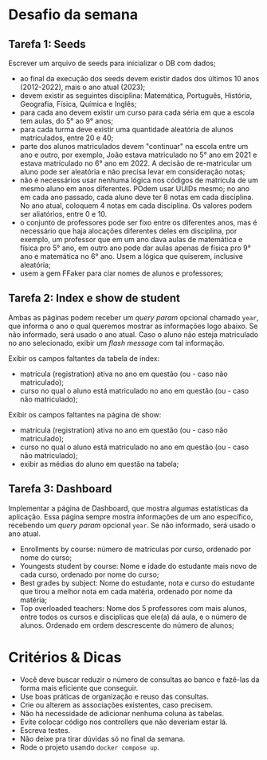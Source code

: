 # Desafio da semana

## Tarefa 1: Seeds

Escrever um arquivo de seeds para inicializar o DB com dados;

- ao final da execução dos seeds devem existir dados dos últimos 10 anos (2012-2022), mais o ano atual (2023);
- devem existir as seguintes disciplina: Matemática, Português, História, Geografia, Física, Química e Inglês;
- para cada ano devem existir um curso para cada séria em que a escola tem aulas, do 5° ao 9° anos;
- para cada turma deve existir uma quantidade aleatória de alunos matrículados, entre 20 e 40;
- parte dos alunos matriculados devem "continuar" na escola entre um ano e outro, por exemplo, João estava matriculado
no 5° ano em 2021 e estava matrículado no 6° ano em 2022. A decisão de re-matricular um aluno pode ser aleatória
e não precisa levar em consideração notas;
- não é necessários usar nenhuma lógica nos códigos de matrícula de um mesmo aluno em anos diferentes. POdem usar UUIDs
mesmo;
no ano em cada ano passado, cada aluno deve ter 8 notas em cada disciplina. No ano atual, coloquem 4 notas em cada disciplina.
Os valores podem ser aliatórios, entre 0 e 10.
- o conjunto de professores pode ser fixo entre os diferentes anos, mas é necessário que haja alocações diferentes deles
em disciplina, por exemplo, um professor que em um ano dava aulas de matemática e física pro 5° ano, em outro ano pode
dar aulas apenas de física pro 9° ano e matemática no 6° ano. Usem a lógica que quiserem, inclusive aleatória;
- usem a gem FFaker para ciar nomes de alunos e professores;

## Tarefa 2: Index e show de student

Ambas as páginas podem receber um _query param_ opcional chamado `year`, que informa o ano o qual queremos mostrar as informações
logo abaixo. Se não informado, será usado o ano atual. Caso o aluno não esteja matriculado no ano selecionado, exibir um
_flash message_ com tal informação.

Exibir os campos faltantes da tabela de index:

- matrícula (registration) ativa no ano em questão (ou - caso não matriculado);
- curso no qual o aluno está matriculado no ano em questão (ou - caso não matriculado);

Exibir os campos faltantes na página de show:

- matrícula (registration) ativa no ano em questão (ou - caso não matriculado);
- curso no qual o aluno está matriculado no ano em questão (ou - caso não matriculado);
- exibir as médias do aluno em questão na tabela;

## Tarefa 3: Dashboard

Implementar a página de Dashboard, que mostra algumas estatísticas da aplicação. Essa página sempre mostra informações
de um ano específico, recebendo um _query param_ opcional `year`. Se não informado, será usado o ano atual.

- Enrollments by course: número de matrículas por curso, ordenado por nome do curso;
- Youngests student by course: Nome e idade do estudante mais novo de cada curso, ordenado por nome do curso;
- Best grades by subject: Nome do estudante, nota e curso do estudante que tirou a melhor nota em cada matéria, ordenado
por nome da matéria;
- Top overloaded teachers: Nome dos 5 professores com mais alunos, entre todos os cursos e disciplicas que ele(a) dá aula,
e o número de alunos. Ordenado em ordem descrescente do número de alunos;

# Critérios & Dicas

- Você deve buscar reduzir o número de consultas ao banco e fazê-las da forma mais eficiente que conseguir.
- Use boas práticas de organização e reuso das consultas.
- Crie ou alterem as associações existentes, caso precisem.
- Não há necessidade de adicionar nenhuma coluna às tabelas.
- Evite colocar código nos controllers que não deveriam estar lá.
- Escreva testes.
- Não deixe pra tirar dúvidas só no final da semana.
- Rode o projeto usando `docker compose up`.

